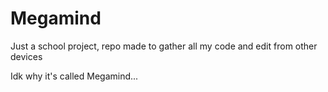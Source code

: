 # Megamind

Just a school project, repo made to gather all my code and edit from other devices

Idk why it's called Megamind...
